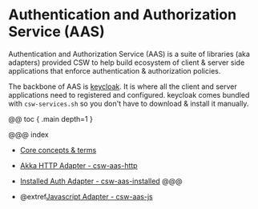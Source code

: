 # Authentication and Authorization Service (AAS)

Authentication and Authorization Service (AAS) is a suite of libraries (aka adapters) provided CSW to help build 
ecosystem of client & server side applications that enforce authentication & authorization policies.

The backbone of AAS is [keycloak](https://www.keycloak.org/). It is where all the client and server
applications need to registered and configured. keycloak comes bundled with `csw-services.sh` so you
don't have to download & install it manually.

@@ toc { .main depth=1 }

@@@ index
 - [Core concepts & terms](aas/core-concepts-and-terms.md)

 - [Akka HTTP Adapter - csw-aas-http](aas/csw-aas-http.md)
    
 - [Installed Auth Adapter - csw-aas-installed](aas/csw-aas-installed.md)
@@@

* @extref[Javascript Adapter - csw-aas-js](csw_js:aas/csw-aas-js)
